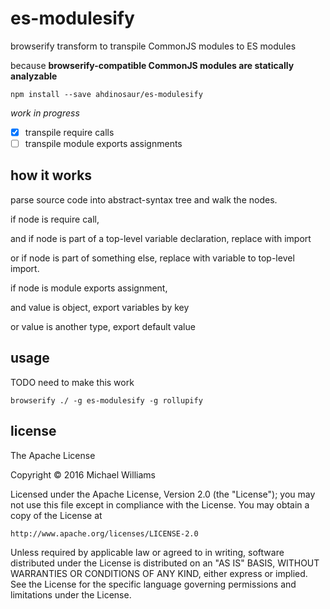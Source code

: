 # es-modulesify

browserify transform to transpile CommonJS modules to ES modules

because **browserify-compatible CommonJS modules are statically analyzable**

```shell
npm install --save ahdinosaur/es-modulesify
```

_work in progress_

- [x] transpile require calls
- [ ] transpile module exports assignments

## how it works

parse source code into abstract-syntax tree and walk the nodes.

if node is require call,

  and if node is part of a top-level variable declaration, replace with import

  or if node is part of something else, replace with variable to top-level import.

if node is module exports assignment,

  and value is object, export variables by key

  or value is another type, export default value

## usage

TODO need to make this work

```shell
browserify ./ -g es-modulesify -g rollupify
```

## license

The Apache License

Copyright &copy; 2016 Michael Williams

Licensed under the Apache License, Version 2.0 (the "License");
you may not use this file except in compliance with the License.
You may obtain a copy of the License at

    http://www.apache.org/licenses/LICENSE-2.0

Unless required by applicable law or agreed to in writing, software
distributed under the License is distributed on an "AS IS" BASIS,
WITHOUT WARRANTIES OR CONDITIONS OF ANY KIND, either express or implied.
See the License for the specific language governing permissions and
limitations under the License.
